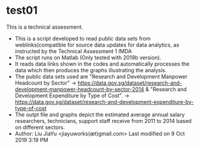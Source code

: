 # test01
This is a technical assessment.

- This is a script developed to read public data sets from weblinks(compatible for source data updates for data analytics, as instructed by the     Technical Assessment 1 IMDA
- The script runs on Matlab (Only tested with 2019b version).
- It reads data links shown in the codes and automatically processes the data which then produces the graphs illustrating the analysis.
- The public data sets used are "Research and Development Manpower Headcount by Sector" 
  -> https://data.gov.sg/dataset/research-and-development-manpower-headcount-by-sector-2014
  & "Research and Development Expenditure by Type of Cost".
  -> https://data.gov.sg/dataset/research-and-development-expenditure-by-type-of-cost
- The outpt file and graphs depict the estimated average annual salary researchers, technicians, support staff receive from 2011 to 2014 based on different sectors.
- Author: Liu JiaYu <jiayuworks(æt)gmail.com>
  Last modified on 9 Oct 2019 3:19 PM
